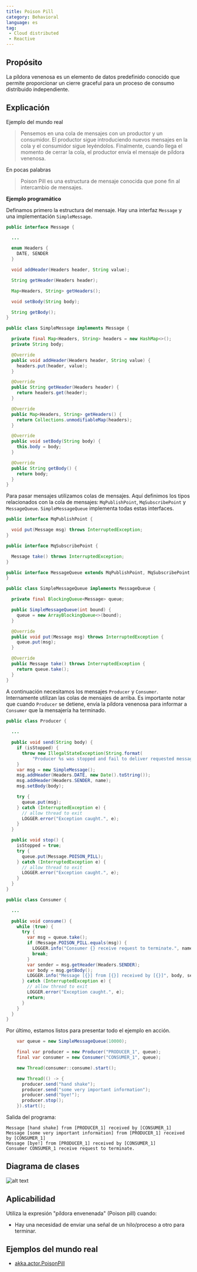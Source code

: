 ```yaml
---
title: Poison Pill
category: Behavioral
language: es
tag:
 - Cloud distributed
 - Reactive
---
```


## Propósito

La píldora venenosa es un elemento de datos predefinido conocido que permite proporcionar un cierre graceful para un proceso de consumo distribuido independiente.

## Explicación

Ejemplo del mundo real

> Pensemos en una cola de mensajes con un productor y un consumidor. El productor sigue introduciendo nuevos mensajes en la cola y el consumidor sigue leyéndolos. Finalmente, cuando llega el momento de cerrar la cola, el productor envía el mensaje de píldora venenosa.

En pocas palabras

> Poison Pill es una estructura de mensaje conocida que pone fin al intercambio de mensajes.

**Ejemplo programático**

Definamos primero la estructura del mensaje. Hay una interfaz `Message` y una implementación `SimpleMessage`.

```java
public interface Message {

  ...

  enum Headers {
    DATE, SENDER
  }

  void addHeader(Headers header, String value);

  String getHeader(Headers header);

  Map<Headers, String> getHeaders();

  void setBody(String body);

  String getBody();
}

public class SimpleMessage implements Message {

  private final Map<Headers, String> headers = new HashMap<>();
  private String body;

  @Override
  public void addHeader(Headers header, String value) {
    headers.put(header, value);
  }

  @Override
  public String getHeader(Headers header) {
    return headers.get(header);
  }

  @Override
  public Map<Headers, String> getHeaders() {
    return Collections.unmodifiableMap(headers);
  }

  @Override
  public void setBody(String body) {
    this.body = body;
  }

  @Override
  public String getBody() {
    return body;
  }
}
```

Para pasar mensajes utilizamos colas de mensajes. Aquí definimos los tipos relacionados con la cola de mensajes: `MqPublishPoint`, `MqSubscribePoint` y `MessageQueue`. `SimpleMessageQueue` implementa todas estas interfaces.

```java
public interface MqPublishPoint {

  void put(Message msg) throws InterruptedException;
}

public interface MqSubscribePoint {

  Message take() throws InterruptedException;
}

public interface MessageQueue extends MqPublishPoint, MqSubscribePoint {
}

public class SimpleMessageQueue implements MessageQueue {

  private final BlockingQueue<Message> queue;

  public SimpleMessageQueue(int bound) {
    queue = new ArrayBlockingQueue<>(bound);
  }

  @Override
  public void put(Message msg) throws InterruptedException {
    queue.put(msg);
  }

  @Override
  public Message take() throws InterruptedException {
    return queue.take();
  }
}
```

A continuación necesitamos los mensajes `Producer` y `Consumer`. Internamente utilizan las colas de mensajes de arriba. Es importante notar que cuando `Producer` se detiene, envía la píldora venenosa para informar a `Consumer` que la mensajería ha terminado.

```java
public class Producer {
  
  ... 

  public void send(String body) {
    if (isStopped) {
      throw new IllegalStateException(String.format(
          "Producer %s was stopped and fail to deliver requested message [%s].", body, name));
    }
    var msg = new SimpleMessage();
    msg.addHeader(Headers.DATE, new Date().toString());
    msg.addHeader(Headers.SENDER, name);
    msg.setBody(body);

    try {
      queue.put(msg);
    } catch (InterruptedException e) {
      // allow thread to exit
      LOGGER.error("Exception caught.", e);
    }
  }

  public void stop() {
    isStopped = true;
    try {
      queue.put(Message.POISON_PILL);
    } catch (InterruptedException e) {
      // allow thread to exit
      LOGGER.error("Exception caught.", e);
    }
  }
}

public class Consumer {

  ...

  public void consume() {
    while (true) {
      try {
        var msg = queue.take();
        if (Message.POISON_PILL.equals(msg)) {
          LOGGER.info("Consumer {} receive request to terminate.", name);
          break;
        }
        var sender = msg.getHeader(Headers.SENDER);
        var body = msg.getBody();
        LOGGER.info("Message [{}] from [{}] received by [{}]", body, sender, name);
      } catch (InterruptedException e) {
        // allow thread to exit
        LOGGER.error("Exception caught.", e);
        return;
      }
    }
  }
}
```

Por último, estamos listos para presentar todo el ejemplo en acción.

```java
    var queue = new SimpleMessageQueue(10000);

    final var producer = new Producer("PRODUCER_1", queue);
    final var consumer = new Consumer("CONSUMER_1", queue);

    new Thread(consumer::consume).start();

    new Thread(() -> {
      producer.send("hand shake");
      producer.send("some very important information");
      producer.send("bye!");
      producer.stop();
    }).start();
```

Salida del programa:

```
Message [hand shake] from [PRODUCER_1] received by [CONSUMER_1]
Message [some very important information] from [PRODUCER_1] received by [CONSUMER_1]
Message [bye!] from [PRODUCER_1] received by [CONSUMER_1]
Consumer CONSUMER_1 receive request to terminate.
```

## Diagrama de clases

![alt text](./etc/poison-pill.png "Poison Pill")

## Aplicabilidad

Utiliza la expresión "píldora envenenada" (Poison pill) cuando:

* Hay una necesidad de enviar una señal de un hilo/proceso a otro para terminar.

## Ejemplos del mundo real

* [akka.actor.PoisonPill](http://doc.akka.io/docs/akka/2.1.4/java/untyped-actors.html)
